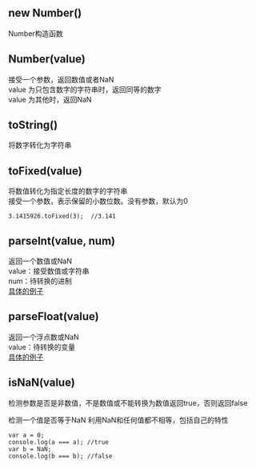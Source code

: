 ## new Number()
Number构造函数

## Number(value)
接受一个参数，返回数值或者NaN   
value 为只包含数字的字符串时，返回同等的数字   
value 为其他时，返回NaN 

## toString()
将数字转化为字符串

## toFixed(value)
将数值转化为指定长度的数字的字符串   
接受一个参数，表示保留的小数位数。没有参数，默认为0  
```
3.1415926.toFixed(3);  //3.141
```

## parseInt(value, num)   
返回一个数值或NaN  
value：接受数值或字符串  
num：待转换的进制  
[具体的例子](https://developer.mozilla.org/en-US/docs/Web/JavaScript/Reference/Global_Objects/parseInt)

## parseFloat(value)    
返回一个浮点数或NaN   
value：待转换的变量  
[具体的例子](https://developer.mozilla.org/en-US/docs/Web/JavaScript/Reference/Global_Objects/parseFloat)

## isNaN(value)
检测参数是否是非数值，不是数值或不能转换为数值返回true，否则返回false

检测一个值是否等于NaN
利用NaN和任何值都不相等，包括自己的特性
```
var a = 0;
console.log(a === a); //true
var b = NaN;
console.log(b === b); //false
```